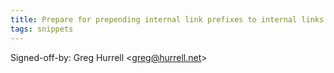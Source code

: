 ```yaml
---
title: Prepare for prepending internal link prefixes to internal links (wikitext, b796dcc)
tags: snippets
---
```


Signed-off-by: Greg Hurrell &lt;greg@hurrell.net&gt;
